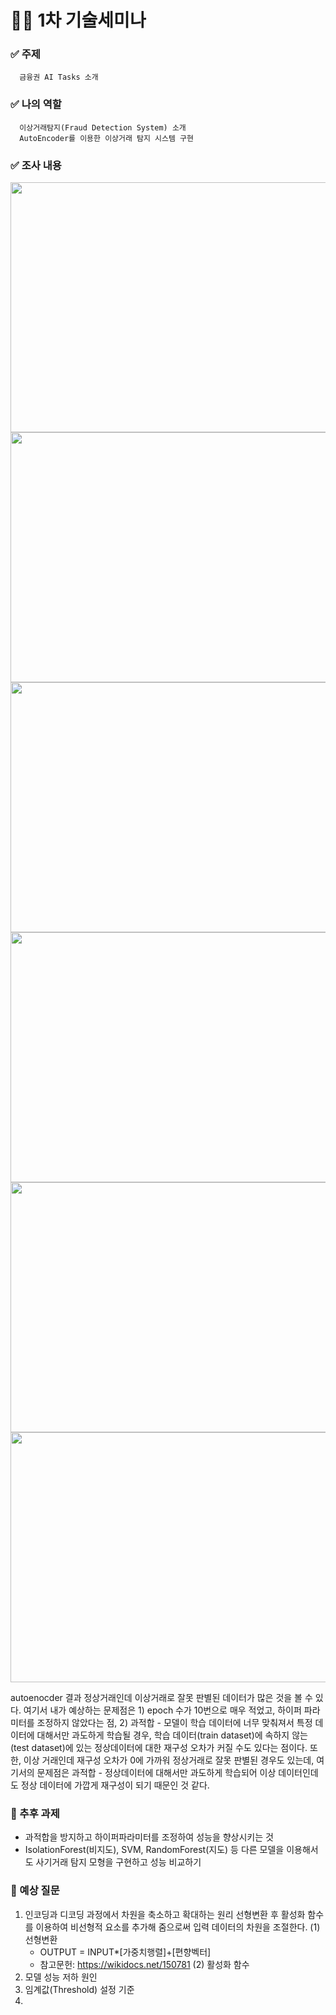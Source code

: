 # 👩‍🏫 1차 기술세미나
### ✅ 주제
      금융권 AI Tasks 소개

### ✅ 나의 역할
      이상거래탐지(Fraud Detection System) 소개
      AutoEncoder를 이용한 이상거래 탐지 시스템 구현

### ✅ 조사 내용
<img src = "https://github.com/senikim/WooriFIS_Projects/assets/113660954/58bece71-1d22-4d50-a677-9b531adc25fe" width = "750" height = "400"/>
<img src = "https://github.com/senikim/WooriFIS_Projects/assets/113660954/0beebef5-cc44-4df9-8783-d571f4f58d88" width = "750" height = "400"/>
<img src = "https://github.com/senikim/WooriFIS_Projects/assets/113660954/44811ca9-e8ae-468b-bfe4-dc43bc5163f3" width = "750" height = "400"/>
<img src = "https://github.com/senikim/WooriFIS_Projects/assets/113660954/4d48ba5f-b5a3-4843-8130-fd14eae97354" width = "750" height = "400"/>
<img src = "https://github.com/senikim/WooriFIS_Projects/assets/113660954/b16d251c-01da-4c9d-8b89-d35013ffbbdb" width = "750" height = "400"/>
<img src = "https://github.com/senikim/WooriFIS_Projects/assets/113660954/bad1aec9-7eb4-4e23-bf1a-d9c3ab4fa98f" width = "750" height = "400"/>

autoenocder 결과 정상거래인데 이상거래로 잘못 판별된 데이터가 많은 것을 볼 수 있다. 여기서 내가 예상하는 문제점은 1) epoch 수가 10번으로 매우 적었고, 하이퍼 파라미터를 조정하지 않았다는 점, 2) 과적합 - 모델이 학습 데이터에 너무 맞춰져서 특정 데이터에 대해서만 과도하게 학습될 경우, 학습 데이터(train dataset)에 속하지 않는 (test dataset)에 있는 정상데이터에 대한 재구성 오차가 커질 수도 있다는 점이다. 또한, 이상 거래인데 재구성 오차가 0에 가까워 정상거래로 잘못 판별된 경우도 있는데, 여기서의 문제점은 과적합 - 정상데이터에 대해서만 과도하게 학습되어 이상 데이터인데도 정상 데이터에 가깝게 재구성이 되기 때문인 것 같다.

### 📘 추후 과제
- 과적합을 방지하고 하이퍼파라미터를 조정하여 성능을 향상시키는 것
- IsolationForest(비지도), SVM, RandomForest(지도) 등 다른 모델을 이용해서도 사기거래 탐지 모형을 구현하고 성능 비교하기

### 🔎 예상 질문
1. 인코딩과 디코딩 과정에서 차원을 축소하고 확대하는 원리
   선형변환 후 활성화 함수를 이용하여 비선형적 요소를 추가해 줌으로써 입력 데이터의 차원을 조절한다.
   (1) 선형변환
   - OUTPUT = INPUT*[가중치행렬]+[편향벡터]
   - 참고문헌: https://wikidocs.net/150781
   (2) 활성화 함수
3. 모델 성능 저하 원인
4. 임계값(Threshold) 설정 기준
5. 

